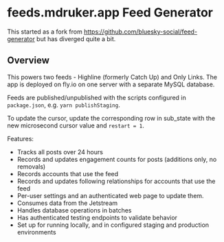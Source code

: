 # feeds.mdruker.app Feed Generator

This started as a fork from https://github.com/bluesky-social/feed-generator but has diverged quite a bit.

## Overview

This powers two feeds - Highline (formerly Catch Up) and Only Links. The app is deployed on fly.io on one server with a separate MySQL database.

Feeds are published/unpublished with the scripts configured in `package.json`, e.g. `yarn publishStaging`.

To update the cursor, update the corresponding row in sub_state with the new microsecond cursor value and `restart = 1`.

Features:
* Tracks all posts over 24 hours
* Records and updates engagement counts for posts (additions only, no removals)
* Records accounts that use the feed
* Records and updates following relationships for accounts that use the feed
* Per-user settings and an authenticated web page to update them.
* Consumes data from the Jetstream
* Handles database operations in batches
* Has authenticated testing endpoints to validate behavior
* Set up for running locally, and in configured staging and production environments
